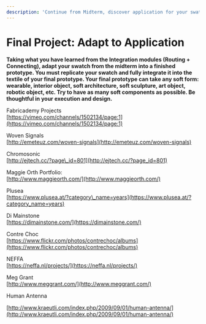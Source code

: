 ```yaml
---
description: 'Continue from Midterm, discover application for your swatches.'
---
```


# Final Project: Adapt to Application

**Taking what you have learned from the Integration modules \(Routing + Connecting\), adapt your swatch from the midterm into a finished prototype. You must replicate your swatch and fully integrate it into the textile of your final prototype. Your final prototype can take any soft form: wearable, interior object, soft architecture, soft sculpture, art object, robotic object, etc. Try to have as many soft components as possible. Be thoughtful in your execution and design.**

Fabricademy Projects  
[https://vimeo.com/channels/1502134/page:1](https://vimeo.com/channels/1502134/page:1)

Woven Signals  
[http://emeteuz.com/woven-signals](http://emeteuz.com/woven-signals)

Chromosonic  
[http://ejtech.cc/?page\_id=801](http://ejtech.cc/?page_id=801)

Maggie Orth Portfolio:  
[http://www.maggieorth.com/](http://www.maggieorth.com/)  
  
Plusea  
[https://www.plusea.at/?category\_name=years](https://www.plusea.at/?category_name=years)  
  
Di Mainstone  
[https://dimainstone.com/](https://dimainstone.com/)  
  
Contre Choc  
[https://www.flickr.com/photos/contrechoc/albums](https://www.flickr.com/photos/contrechoc/albums)  
  
NEFFA  
[https://neffa.nl/projects/](https://neffa.nl/projects/)

Meg Grant  
[http://www.meggrant.com/](http://www.meggrant.com/)

Human Antenna

[http://www.kraeutli.com/index.php/2009/09/01/human-antenna/](http://www.kraeutli.com/index.php/2009/09/01/human-antenna/)

  
  


